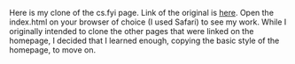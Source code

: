 Here is my clone of the cs.fyi page. Link of the original is [here](https://cs.fyi). Open
the index.html on your browser of choice (I used Safari) to see my work. While I
originally intended to clone the other pages that were linked on the homepage,
I decided that I learned enough, copying the basic style of the homepage, to
move on.
